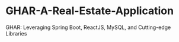# GHAR-A-Real-Estate-Application
GHAR: Leveraging Spring Boot, ReactJS, MySQL, and Cutting-edge Libraries
